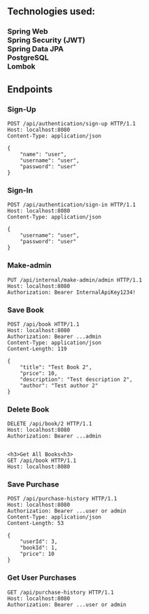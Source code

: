 <h2>Technologies used:</h2>
  
  <h3>
  Spring Web<br>
  Spring Security (JWT)<br>
  Spring Data JPA<br>
  PostgreSQL<br>
  Lombok</h3>
   
<h2>Endpoints</h2>

<h3>Sign-Up</h3>

```
POST /api/authentication/sign-up HTTP/1.1
Host: localhost:8080
Content-Type: application/json

{
    "name": "user",
    "username": "user",
    "password": "user"
}
```

<h3>Sign-In</h3>

```
POST /api/authentication/sign-in HTTP/1.1
Host: localhost:8080
Content-Type: application/json

{
    "username": "user",
    "password": "user"
}
```

<h3>Make-admin</h3>

```
PUT /api/internal/make-admin/admin HTTP/1.1
Host: localhost:8080
Authorization: Bearer InternalApiKey1234!
```

<h3>Save Book</h3>

```
POST /api/book HTTP/1.1
Host: localhost:8080
Authorization: Bearer ...admin
Content-Type: application/json
Content-Length: 119

{
    "title": "Test Book 2",
    "price": 10,
    "description": "Test description 2",
    "author": "Test author 2"
}
```

<h3>Delete Book</h3>

```
DELETE /api/book/2 HTTP/1.1
Host: localhost:8080
Authorization: Bearer ...admin
```

```

<h3>Get All Books<h3>
GET /api/book HTTP/1.1
Host: localhost:8080
```

<h3>Save Purchase</h3>

```
POST /api/purchase-history HTTP/1.1
Host: localhost:8080
Authorization: Bearer ...user or admin
Content-Type: application/json
Content-Length: 53

{
    "userId": 3,
    "bookId": 1,
    "price": 10
}
```

<h3>Get User Purchases</h3>

```
GET /api/purchase-history HTTP/1.1
Host: localhost:8080
Authorization: Bearer ...user or admin
```
